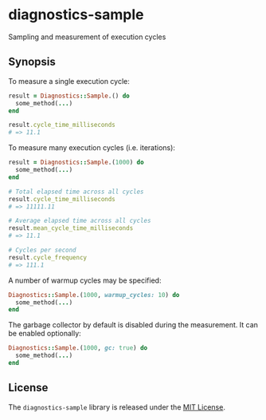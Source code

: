 # diagnostics-sample

Sampling and measurement of execution cycles

## Synopsis

To measure a single execution cycle:

```ruby
result = Diagnostics::Sample.() do
  some_method(...)
end

result.cycle_time_milliseconds
# => 11.1
```

To measure many execution cycles (i.e. iterations):

```ruby
result = Diagnostics::Sample.(1000) do
  some_method(...)
end

# Total elapsed time across all cycles
result.cycle_time_milliseconds
# => 11111.11

# Average elapsed time across all cycles
result.mean_cycle_time_milliseconds
# => 11.1

# Cycles per second
result.cycle_frequency
# => 111.1
```

A number of warmup cycles may be specified:

```ruby
Diagnostics::Sample.(1000, warmup_cycles: 10) do
  some_method(...)
end
```

The garbage collector by default is disabled during the measurement. It can be enabled optionally:

```ruby
Diagnostics::Sample.(1000, gc: true) do
  some_method(...)
end
```

## License

The `diagnostics-sample` library is released under the [MIT License](https://github.com/eventide-project/diagnostics-sample/blob/master/MIT-License.txt).
